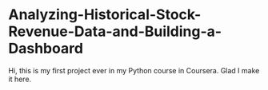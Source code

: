 # Analyzing-Historical-Stock-Revenue-Data-and-Building-a-Dashboard

Hi, this is my first project ever in my Python course in Coursera. Glad I make it here.
